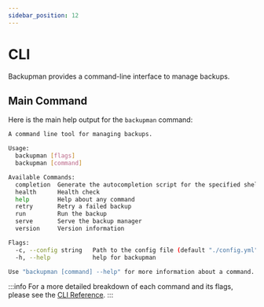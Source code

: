 ```yaml
---
sidebar_position: 12
---
```


# CLI

Backupman provides a command-line interface to manage backups.

## Main Command

Here is the main help output for the `backupman` command:

```bash
A command line tool for managing backups.

Usage:
  backupman [flags]
  backupman [command]

Available Commands:
  completion  Generate the autocompletion script for the specified shell
  health      Health check
  help        Help about any command
  retry       Retry a failed backup
  run         Run the backup
  serve       Serve the backup manager
  version     Version information

Flags:
  -c, --config string   Path to the config file (default "./config.yml")
  -h, --help            help for backupman

Use "backupman [command] --help" for more information about a command.
```

:::info
For a more detailed breakdown of each command and its flags, please see the [CLI Reference](/docs/references/cli).
:::
